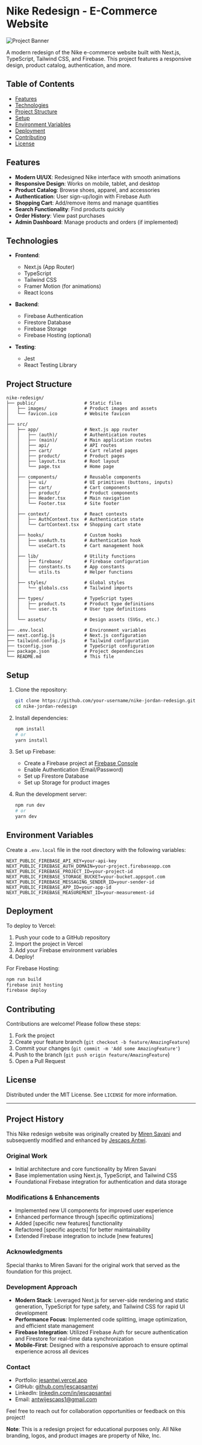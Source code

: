 # Nike Redesign - E-Commerce Website

![Project Banner](./public/screenshott.png)

A modern redesign of the Nike e-commerce website built with Next.js, TypeScript, Tailwind CSS, and Firebase. This project features a responsive design, product catalog, authentication, and more.

## Table of Contents

- [Features](#features)
- [Technologies](#technologies)
- [Project Structure](#project-structure)
- [Setup](#setup)
- [Environment Variables](#environment-variables)
- [Deployment](#deployment)
- [Contributing](#contributing)
- [License](#license)

## Features

- **Modern UI/UX**: Redesigned Nike interface with smooth animations
- **Responsive Design**: Works on mobile, tablet, and desktop
- **Product Catalog**: Browse shoes, apparel, and accessories
- **Authentication**: User sign-up/login with Firebase Auth
- **Shopping Cart**: Add/remove items and manage quantities
- **Search Functionality**: Find products quickly
- **Order History**: View past purchases
- **Admin Dashboard**: Manage products and orders (if implemented)

## Technologies

- **Frontend**:
  - Next.js (App Router)
  - TypeScript
  - Tailwind CSS
  - Framer Motion (for animations)
  - React Icons

- **Backend**:
  - Firebase Authentication
  - Firestore Database
  - Firebase Storage
  - Firebase Hosting (optional)

- **Testing**:
  - Jest
  - React Testing Library

## Project Structure

```
nike-redesign/
├── public/                  # Static files
│   ├── images/              # Product images and assets
│   └── favicon.ico          # Website favicon
│
├── src/
│   ├── app/                 # Next.js app router
│   │   ├── (auth)/          # Authentication routes
│   │   ├── (main)/          # Main application routes
│   │   ├── api/             # API routes
│   │   ├── cart/            # Cart related pages
│   │   ├── product/         # Product pages
│   │   ├── layout.tsx       # Root layout
│   │   └── page.tsx         # Home page
│   │
│   ├── components/          # Reusable components
│   │   ├── ui/              # UI primitives (buttons, inputs)
│   │   ├── cart/            # Cart components
│   │   ├── product/         # Product components
│   │   ├── Header.tsx       # Main navigation
│   │   └── Footer.tsx       # Site footer
│   │
│   ├── context/             # React contexts
│   │   ├── AuthContext.tsx  # Authentication state
│   │   └── CartContext.tsx  # Shopping cart state
│   │
│   ├── hooks/               # Custom hooks
│   │   ├── useAuth.ts       # Authentication hook
│   │   └── useCart.ts       # Cart management hook
│   │
│   ├── lib/                 # Utility functions
│   │   ├── firebase/        # Firebase configuration
│   │   ├── constants.ts     # App constants
│   │   └── utils.ts         # Helper functions
│   │
│   ├── styles/              # Global styles
│   │   └── globals.css      # Tailwind imports
│   │
│   ├── types/               # TypeScript types
│   │   ├── product.ts       # Product type definitions
│   │   └── user.ts          # User type definitions
│   │
│   └── assets/              # Design assets (SVGs, etc.)
│
├── .env.local               # Environment variables
├── next.config.js           # Next.js configuration
├── tailwind.config.js       # Tailwind configuration
├── tsconfig.json            # TypeScript configuration
├── package.json             # Project dependencies
└── README.md                # This file
```

## Setup

1. Clone the repository:

   ```bash
   git clone https://github.com/your-username/nike-jordan-redesign.git
   cd nike-jordan-redesign
   ```

2. Install dependencies:

   ```bash
   npm install
   # or
   yarn install
   ```

3. Set up Firebase:
   - Create a Firebase project at [Firebase Console](https://console.firebase.google.com/)
   - Enable Authentication (Email/Password)
   - Set up Firestore Database
   - Set up Storage for product images

4. Run the development server:

   ```bash
   npm run dev
   # or
   yarn dev
   ```

## Environment Variables

Create a `.env.local` file in the root directory with the following variables:

```env
NEXT_PUBLIC_FIREBASE_API_KEY=your-api-key
NEXT_PUBLIC_FIREBASE_AUTH_DOMAIN=your-project.firebaseapp.com
NEXT_PUBLIC_FIREBASE_PROJECT_ID=your-project-id
NEXT_PUBLIC_FIREBASE_STORAGE_BUCKET=your-bucket.appspot.com
NEXT_PUBLIC_FIREBASE_MESSAGING_SENDER_ID=your-sender-id
NEXT_PUBLIC_FIREBASE_APP_ID=your-app-id
NEXT_PUBLIC_FIREBASE_MEASUREMENT_ID=your-measurement-id
```

## Deployment

To deploy to Vercel:

1. Push your code to a GitHub repository
2. Import the project in Vercel
3. Add your Firebase environment variables
4. Deploy!

For Firebase Hosting:

```bash
npm run build
firebase init hosting
firebase deploy
```

## Contributing

Contributions are welcome! Please follow these steps:

1. Fork the project
2. Create your feature branch (`git checkout -b feature/AmazingFeature`)
3. Commit your changes (`git commit -m 'Add some AmazingFeature'`)
4. Push to the branch (`git push origin feature/AmazingFeature`)
5. Open a Pull Request

## License

Distributed under the MIT License. See `LICENSE` for more information.

---

## Project History

This Nike redesign website was originally created by [Miren Savani](https://github.com/mirensavani) and subsequently modified and enhanced by [Jescaps Antwi](https://github.com/jescapsantwi).

### Original Work

- Initial architecture and core functionality by Miren Savani
- Base implementation using Next.js, TypeScript, and Tailwind CSS
- Foundational Firebase integration for authentication and data storage

### Modifications & Enhancements

- Implemented new UI components for improved user experience
- Enhanced performance through [specific optimizations]
- Added [specific new features] functionality
- Refactored [specific aspects] for better maintainability
- Extended Firebase integration to include [new features]

### Acknowledgments

Special thanks to Miren Savani for the original work that served as the foundation for this project.

### Development Approach

- **Modern Stack**: Leveraged Next.js for server-side rendering and static generation, TypeScript for type safety, and Tailwind CSS for rapid UI development
- **Performance Focus**: Implemented code splitting, image optimization, and efficient state management
- **Firebase Integration**: Utilized Firebase Auth for secure authentication and Firestore for real-time data synchronization
- **Mobile-First**: Designed with a responsive approach to ensure optimal experience across all devices

### Contact

- Portfolio: [jesantwi.vercel.app]()
- GitHub: [github.com/jescapsantwi]()
- LinkedIn: [linkedin.com/in/jescapsantwi]()
- Email: <antwijescaps1@gmail.com>

Feel free to reach out for collaboration opportunities or feedback on this project!

**Note**: This is a redesign project for educational purposes only. All Nike branding, logos, and product images are property of Nike, Inc.
